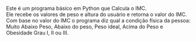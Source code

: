 Este é um programa básico em Python que Calcula o IMC. <br>
Ele recebe os valores de peso e altura do usuário e retorna o valor do IMC. <br>
Com base no valor do IMC o programa diz qual a condição física da pessoa: <br>
Muito Abaixo Peso, Abaixo do peso, Peso ideal, Acima do Peso e Obesidade Grau I, II ou III.